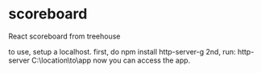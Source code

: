 # scoreboard
React scoreboard from treehouse

to use, setup a localhost.
first, do npm install http-server-g
2nd, run: http-server C:\location\to\app
now you can access the app.
